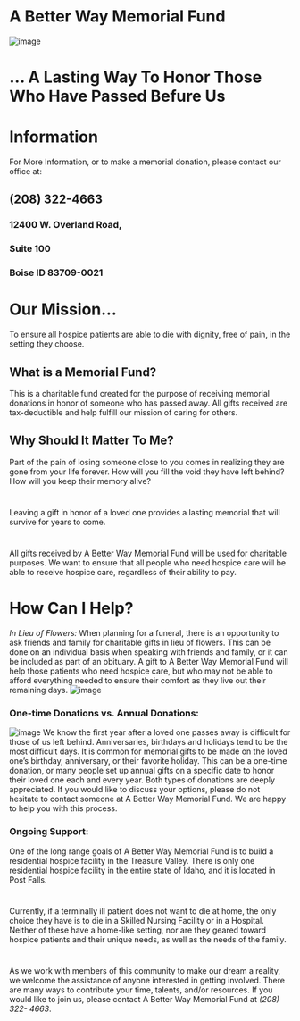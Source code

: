 # A Better Way Memorial Fund
![image](https://user-images.githubusercontent.com/102836463/161354373-0ae3d29d-03a2-4df6-ba27-9c2c85914728.png)
# ... A Lasting Way To Honor Those Who Have Passed Befure Us
# Information
For More Information, or to 
make a memorial donation, 
please contact our office at:
## (208) 322-4663
### 12400 W. Overland Road, 
### Suite 100
### Boise ID 83709-0021
# Our Mission... 
To ensure all hospice patients 
are able to die with dignity, free 
of pain, in the setting they 
choose.
## What is a Memorial Fund?
This is a charitable fund created 
for the purpose of receiving 
memorial donations in honor of 
someone who has passed 
away. All gifts received are tax-deductible and help fulfill our 
mission of caring for others.
## Why Should It Matter To Me?
Part of the pain of losing someone close to you comes in 
realizing they are gone from 
your life forever. How will you 
fill the void they have left 
behind? How will you keep their 
memory alive?
#
Leaving a gift in honor of a 
loved one provides a lasting 
memorial that will survive for 
years to come.
#
All gifts received by A Better 
Way Memorial Fund will be 
used for charitable purposes. 
We want to ensure that all 
people who need hospice care 
will be able to receive hospice 
care, regardless of their ability 
to pay.
# How Can I Help?
*In Lieu of Flowers:* When 
planning for a funeral, there is 
an opportunity to ask friends 
and family for charitable gifts in 
lieu of flowers. This can be 
done on an individual basis 
when speaking with friends and 
family, or it can be included as 
part of an obituary. A gift to A 
Better Way Memorial Fund will 
help those patients who need 
hospice care, but who may not 
be able to afford everything 
needed to ensure their comfort 
as they live out their remaining 
days.
![image](https://user-images.githubusercontent.com/102836463/161354593-a1b656c6-da2b-4468-8a63-b35a3bef869d.png)
### One-time Donations vs. Annual Donations:
![image](https://user-images.githubusercontent.com/102836463/161354624-01f54e2d-2dc4-433e-bc87-2ebcedf8473d.png)
We know 
the first year after a loved one 
passes away is difficult for those 
of us left behind. Anniversaries, 
birthdays and holidays tend to 
be the most difficult days. It is 
common for memorial gifts to be 
made on the loved one’s 
birthday, anniversary, or their 
favorite holiday. This can be a 
one-time donation, or many 
people set up annual gifts on a 
specific date to honor their 
loved one each and every year. 
Both types of donations are 
deeply appreciated. If you 
would like to discuss your 
options, please do not hesitate 
to contact someone at A Better 
Way Memorial Fund. We are 
happy to help you with this 
process.
### Ongoing Support:
One of the 
long range goals of A Better 
Way Memorial Fund is to build a 
residential hospice facility in the 
Treasure Valley. There is only 
one residential hospice facility in 
the entire state of Idaho, and it 
is located in Post Falls. 
#
Currently, if a terminally ill 
patient does not want to die at 
home, the only choice they have 
is to die in a Skilled Nursing 
Facility or in a Hospital. Neither 
of these have a home-like 
setting, nor are they geared 
toward hospice patients and 
their unique needs, as well as 
the needs of the family.
#
As we work with members of 
this community to make our 
dream a reality, we welcome the 
assistance of anyone interested 
in getting involved. There are 
many ways to contribute your 
time, talents, and/or resources. 
If you would like to join us, 
please contact A Better Way 
Memorial Fund at *(208) 322-
4663*.
